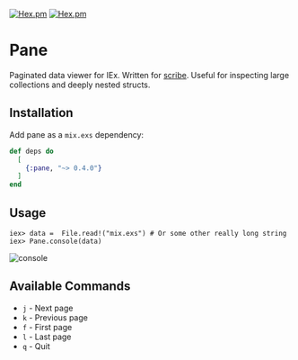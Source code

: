 [![Hex.pm](http://img.shields.io/hexpm/v/pane.svg)](https://hex.pm/packages/pane)
[![Hex.pm](http://img.shields.io/hexpm/dt/pane.svg)](https://hex.pm/packages/pane)

# Pane

Paginated data viewer for IEx. Written for [scribe](https://github.com/codedge-llc/scribe). Useful for inspecting large collections and
deeply nested structs.

## Installation

Add pane as a `mix.exs` dependency:

```elixir
def deps do
  [
    {:pane, "~> 0.4.0"}
  ]
end
```

## Usage

    iex> data =  File.read!("mix.exs") # Or some other really long string
    iex> Pane.console(data)

![console](https://raw.githubusercontent.com/codedge-llc/pane/master/docs/console.png)

## Available Commands

- `j` - Next page
- `k` - Previous page
- `f` - First page
- `l` - Last page
- `q` - Quit
